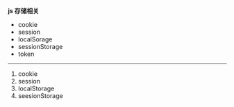 **js 存储相关**

-   cookie
-   session
-   localSorage
-   sessionStorage
-   token

---

1.  cookie
2.  session
3.  localStorage
4.  seesionStorage
